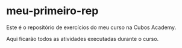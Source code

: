# meu-primeiro-rep
Este é o repositório de exercícios do meu curso na Cubos Academy. 

Aqui ficarão todos as atividades executadas durante o curso.
